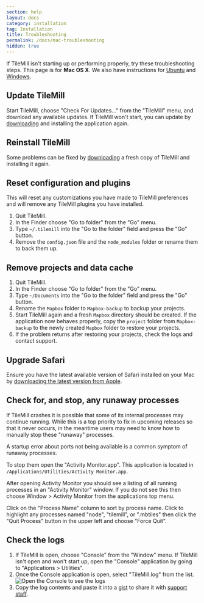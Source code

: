 ```yaml
---
section: help
layout: docs
category: installation
tag: Installation
title: Troubleshooting
permalink: /docs/mac-troubleshooting
hidden: true
---
```

If TileMill isn't starting up or performing properly, try these troubleshooting steps. This page is for **Mac OS X**. We also have instructions for [Ubuntu](/tilemill/docs/linux-troubleshooting) and [Windows](/tilemill/docs/win-troubleshooting).

## Update TileMill

Start TileMill, choose "Check For Updates..." from the "TileMill" menu, and download any available updates. If TileMill won't start, you can update by [downloading](http://mapbox.com/tilemill/) and installing the application again.

## Reinstall TileMill

Some problems can be fixed by [downloading](http://mapbox.com/tilemill/) a fresh copy of TileMill and installing it again.

## Reset configuration and plugins

This will reset any customizations you have made to TileMill preferences and will remove any TileMill plugins you have installed.

1. Quit TileMill.
2. In the Finder choose "Go to folder" from the "Go" menu.
3. Type `~/.tilemill` into the "Go to the folder" field and press the "Go" button.
4. Remove the `config.json` file and the `node_modules` folder or rename them to back them up.

## Remove projects and data cache

1. Quit TileMill.
2. In the Finder choose "Go to folder" from the "Go" menu.
3. Type `~/Documents` into the "Go to the folder" field and press the "Go" button.
4. Rename the `Mapbox` folder to `Mapbox-backup` to backup your projects.
5. Start TileMill again and a fresh `Mapbox` directory should be created. If the application now behaves properly, copy the `project` folder from `Mapbox-backup` to the newly created `Mapbox` folder to restore your projects.
6. If the problem returns after restoring your projects, check the logs and contact support.

## Upgrade Safari

Ensure you have the latest available version of Safari installed on your Mac by [downloading the latest version from Apple](http://www.apple.com/safari/).

## Check for, and stop, any runaway processes

If TileMill crashes it is possible that some of its internal processes may continue running. While this is a top priority to fix in upcoming releases so that it never occurs, in the meantime users may need to know how to manually stop these "runaway" processes.

A startup error about ports not being available is a common symptom of runaway processes.

To stop them open the "Activity Monitor.app". This application is located in `/Applications/Utilities/Activity Monitor.app`.

After opening Activity Monitor you should see a listing of all running processes in an "Activity Monitor" window. If you do not see this then choose Window > Activity Monitor from the applications top menu.

Click on the "Process Name" column to sort by process name. Click to highlight any processes named "node", "tilemill", or ".mbtiles" then click the "Quit Process" button in the upper left and choose "Force Quit".

## Check the logs

1. If TileMill is open, choose "Console" from the "Window" menu. If TileMill isn't open and won't start up, open the "Console" application by going to "Applications > Utilities".
2. Once the Console application is open, select "TileMill.log" from the list.
    ![Open the Console to see the logs](/tilemill/assets/pages/mac-console.png)
3. Copy the log contents and paste it into a [gist](https://gist.github.com/) to share it with [support staff](http://support.mapbox.com/discussions/tilemill).

